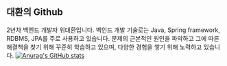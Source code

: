 ## 대환의 Github

2년차 백엔드 개발자 위대환입니다.
벡인드 개발 기술로는 Java, Spring framework, RDBMS, JPA를 주로 사용하고 있습니다.
문제의 근본적인 원인을 파악하고 그에 따른 해결책을 찾기 위해 꾸준히 학습하고 있으며, 다양한 경험을 쌓기 위해 노력하고 있습니다.
[![Anurag's GitHub stats](https://github-readme-stats.vercel.app/api?username=eoghks)](https://github.com/anuraghazra/github-readme-stats)



<!--
**eoghks/eoghks** is a ✨ _special_ ✨ repository because its `README.md` (this file) appears on your GitHub profile.

Here are some ideas to get you started:

- 🔭 I’m currently working on ...
- 🌱 I’m currently learning ...
- 👯 I’m looking to collaborate on ...
- 🤔 I’m looking for help with ...
- 💬 Ask me about ...
- 📫 How to reach me: ...
- 😄 Pronouns: ...
- ⚡ Fun fact: ...
-->
